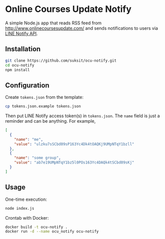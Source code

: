 # Online Courses Update Notify

A simple Node.js app that reads RSS feed from http://www.onlinecoursesupdate.com/ and sends notifications to users via [LINE Notify API](https://notify-bot.line.me/doc/en/).

## Installation
```bash
git clone https://github.com/suksit/ocu-notify.git
cd ocu-notify
npm install
```

## Configuration
Create ```tokens.json``` from the template:
```bash
cp tokens.json.example tokens.json
```
Then put LINE Notify access token(s) in ```tokens.json```. The ```name``` field is just a reminder and can be anything. For example,

```json
[
  {
    "name": "me",
    "value": "ulzku7sSCbd09sP163Yc4Dk4tOAQKj9UMpNTqY1bzll"
  },
  {
    "name": "some group",
    "value": "ab7e19UMpNTqY1bz5l0POs163Yc4DAQk4tSCbd09sKj"
  }
]
```

## Usage
One-time execution:
```bash
node index.js
```
Crontab with Docker:
```bash
docker build -t ocu-notify .
docker run -d --name ocu_notify ocu-notify
